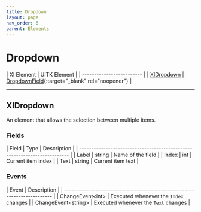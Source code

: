 ```yaml
---
title: Dropdown
layout: page
nav_order: 6
parent: Elements
---
```


# Dropdown

| XI Element | UITK Element |
| ------------------------- |
| [XIDropdown](#xidropdown) | [DropdownField](https://docs.unity3d.com/Manual/UIE-uxml-element-DropdownField.html){:target="_blank" rel="noopener"} |

---

## XIDropdown

An element that allows the selection between multiple items.

### Fields

| Field   | Type           | Description                                    |
| ------------------------------------------------------------------------- |
| Label            | string         | Name of the field                     |
| Index            | int            | Current item index                    |
| Text             | string         | Current item text                     |

### Events

| Event                   | Description                                     |
| ------------------------------------------------------------------------- |
| ChangeEvent\<int>       | Executed whenever the `Index` changes           |
| ChangeEvent\<string>    | Executed whenever the `Text` changes            |
